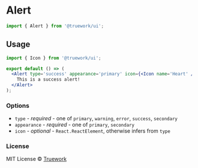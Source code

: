 # Alert

```js
import { Alert } from '@truework/ui';
```

## Usage

```jsx
import { Icon } from '@truework/ui';

export default () => (
  <Alert type='success' appearance='primary' icon={<Icon name='Heart' />}>
    This is a success alert!
  </Alert>
);
```

### Options

- `type` - _required_ - one of `primary`, `warning`, `error`, `success`, `secondary`
- `appearance` - _required_ - one of `primary`, `secondary`
- `icon` - _optional_ - `React.ReactElement`, otherwise infers from `type`

### License

MIT License © [Truework](https://truework.com)
